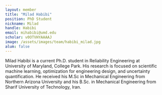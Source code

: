 ```yaml
---
layout: member
title: "Milad Habibi"
position: PhD Student
nickname: Milad
handle: Habibi
email: mihabibi@umd.edu
scholar: v0OTVHYAAAAJ
image: /assets/images/team/habibi_milad.jpg
alum: false
---
```

Milad Habibi is a current Ph.D. student in Reliability Engineering at University of Maryland, College Park. His research is focused on scientific machine learning, optimization for engineering design, and uncertainty quantification. He received his M.Sc in Mechanical Engineering from Northern Arizona University and his B.Sc. in Mechanical Engineering from Sharif University of Technology, Iran.


